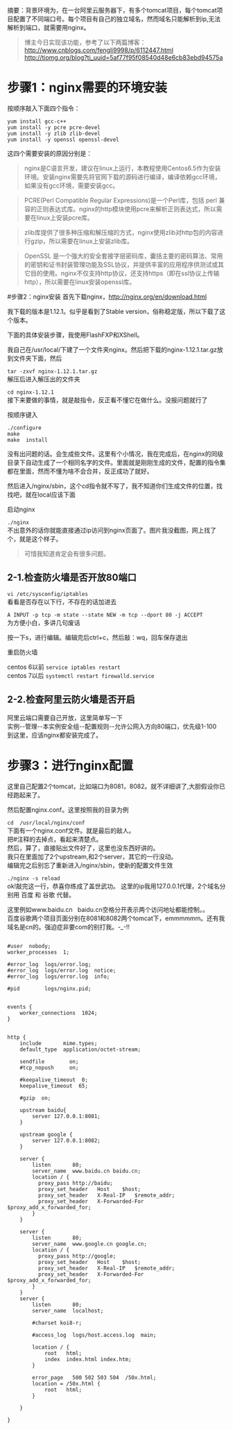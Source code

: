 摘要：背景环境为，在一台阿里云服务器下，有多个tomcat项目，每个tomcat项目配置了不同端口号。每个项目有自己的独立域名，然而域名只能解析到ip,无法解析到端口，就需要用nginx。

>博主今日实现该功能，参考了以下两篇博客：<br>
http://www.cnblogs.com/fengli9998/p/6112447.html<br>
http://tiomg.org/blog?ti_uuid=5af77f95f08540d48e6cb83ebd94575a

# 步骤1：nginx需要的环境安装
按顺序敲入下面四个指令：
```
yum install gcc-c++
yum install -y pcre pcre-devel
yum install -y zlib zlib-devel
yum install -y openssl openssl-devel
```
这四个需要安装的原因分别是：

> nginx是C语言开发，建议在linux上运行，本教程使用Centos6.5作为安装环境。安装nginx需要先将官网下载的源码进行编译，编译依赖gcc环境，如果没有gcc环境，需要安装gcc。<br>

>PCRE(Perl Compatible Regular Expressions)是一个Perl库，包括 perl 兼容的正则表达式库。nginx的http模块使用pcre来解析正则表达式，所以需要在linux上安装pcre库。<br>

>zlib库提供了很多种压缩和解压缩的方式，nginx使用zlib对http包的内容进行gzip，所以需要在linux上安装zlib库。<br>

>OpenSSL 是一个强大的安全套接字层密码库，囊括主要的密码算法、常用的密钥和证书封装管理功能及SSL协议，并提供丰富的应用程序供测试或其它目的使用。nginx不仅支持http协议，还支持https（即在ssl协议上传输http），所以需要在linux安装openssl库。

#步骤2：nginx安装
首先下载nginx，http://nginx.org/en/download.html

我下载的版本是1.12.1。似乎是看到了Stable version，俗称稳定版，所以下载了这个版本。

下面的具体安装步骤，我使用FlashFXP和XShell。

我自己在/usr/local/下建了一个文件夹nginx。然后把下载的nginx-1.12.1.tar.gz放到文件夹下面，然后

`tar -zxvf nginx-1.12.1.tar.gz` <br>
解压后进入解压出的文件夹

`cd nginx-1.12.1` <br>
接下来要做的事情，就是敲指令，反正看不懂它在做什么。没报问题就行了

按顺序键入
```
./configure
make
make  install
```
没有出问题的话。会生成些文件。这里有个小情况，我在完成后，在nginx的同级目录下自动生成了一个相同名字的文件。里面就是刚刚生成的文件，配置的指令集都在里面，然而不懂为啥不会合并，反正成功了就好。

然后进入/nginx/sbin，这个cd指令就不写了，我不知道你们生成文件的位置，找找吧，就在local应该下面

启动nginx

`./nginx` <br>
不出意外的话你就能直接通过ip访问到nginx页面了。图片我没截图，网上找了个，就是这个样子。

> 可惜我知道肯定会有很多问题。
## 2-1.检查防火墙是否开放80端口
`vi /etc/sysconfig/iptables`<br>
看看是否存在以下行，不存在的话加进去

`A INPUT -p tcp -m state --state NEW -m tcp --dport 80 -j ACCEPT`<br>
为方便小白，多讲几句废话

按一下s，进行编辑。编辑完后ctrl+c，然后敲：wq，回车保存退出

重启防火墙

centos 6以前 `service iptables restart`<br>
centos 7以后 `systemctl restart firewalld.service`<br>

## 2-2.检查阿里云防火墙是否开启
阿里云端口需要自己开放，这里简单写一下<br>
实例--管理--本实例安全组--配置规则--允许公网入方向80端口，优先级1-100<br>
到这里，应该nginx都安装完成了。

# 步骤3：进行nginx配置
这里自己配置2个tomcat，比如端口为8081，8082。就不详细讲了,大胆假设你已经跑起来了。

然后配置nginx.conf。这里按照我的目录为例

`cd  /usr/local/nginx/conf`<br>
下面有一个nginx.conf文件。就是最后的敌人。<br>
把#注释的去掉点，看起来清楚点。<br>
然后，算了，直接贴出文件好了，这里也没东西好讲的。<br>
我只在里面加了2个upstream,和2个server，其它的一行没动。<br>
编辑完之后别忘了重新进入/nginx/sbin，使新的配置文件生效

`./nginx -s reload`<br>
ok!敲完这一行，恭喜你练成了盖世武功。
这里的ip我用127.0.0.1代理，2个域名分别用 百度 和 谷歌 代替。

这里例如www.baidu.cn   baidu.cn空格分开表示两个访问地址都能控制。。<br>
百度谷歌两个项目页面分别在8081和8082两个tomcat下，emmmmmm。还有我域名是cn的。强迫症非要com的别打我。-_-!!

```

#user  nobody;
worker_processes  1;

#error_log  logs/error.log;
#error_log  logs/error.log  notice;
#error_log  logs/error.log  info;

#pid        logs/nginx.pid;


events {
    worker_connections  1024;
}


http {
    include       mime.types;
    default_type  application/octet-stream;

    sendfile        on;
    #tcp_nopush     on;

    #keepalive_timeout  0;
    keepalive_timeout  65;

    #gzip  on;

    upstream baidu{
        server 127.0.0.1:8081;
    }
	
    upstream google {
        server 127.0.0.1:8082;
    }

    server {
        listen       80;
        server_name  www.baidu.cn baidu.cn;
        location / {
          proxy_pass http://baidu;
          proxy_set_header   Host    $host;
          proxy_set_header   X-Real-IP   $remote_addr;
          proxy_set_header   X-Forwarded-For $proxy_add_x_forwarded_for;
        }
    }

    server {
        listen       80;
        server_name  www.google.cn google.cn;
        location / {
          proxy_pass http://google;
          proxy_set_header   Host    $host;
          proxy_set_header   X-Real-IP   $remote_addr;
          proxy_set_header   X-Forwarded-For $proxy_add_x_forwarded_for;
        }
    }
    server {
        listen       80;
        server_name  localhost;

        #charset koi8-r;

        #access_log  logs/host.access.log  main;

        location / {
            root   html;
            index  index.html index.htm;
        }
 
        error_page   500 502 503 504  /50x.html;
        location = /50x.html {
            root   html;
        }

    }

}
```


